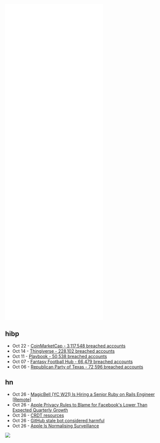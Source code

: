 ![Metrics](https://raw.githubusercontent.com/phixion/phixion/master/metrics.svg)

## hibp

<!--
for https://github.com/phixion/phixion/blob/main/.github/workflows/feeds.yml
-->
<!--START_SECTION:haveibeenpwnd-->
- Oct 22 - [CoinMarketCap - 3,117,548 breached accounts](https://haveibeenpwned.com/PwnedWebsites#CoinMarketCap)
- Oct 14 - [Thingiverse - 228,102 breached accounts](https://haveibeenpwned.com/PwnedWebsites#Thingiverse)
- Oct 11 - [Playbook - 50,538 breached accounts](https://haveibeenpwned.com/PwnedWebsites#Playbook)
- Oct 07 - [Fantasy Football Hub - 66,479 breached accounts](https://haveibeenpwned.com/PwnedWebsites#FantasyFootballHub)
- Oct 06 - [Republican Party of Texas - 72,596 breached accounts](https://haveibeenpwned.com/PwnedWebsites#RepublicanPartyOfTexas)
<!--END_SECTION:haveibeenpwnd-->

## hn

<!--
for https://github.com/phixion/phixion/blob/main/.github/workflows/feeds.yml
-->
<!--START_SECTION:hn-->
- Oct 26 - [MagicBell (YC W21) Is Hiring a Senior Ruby on Rails Engineer [Remote]](https://boards.eu.greenhouse.io/magicbell/jobs/4002168101?gh_src=0d086342teu)
- Oct 26 - [Apple Privacy Rules to Blame for Facebook's Lower Than Expected Quarterly Growth](https://www.macrumors.com/2021/10/26/apple-privacy-rules-blame-facebook-earnings/)
- Oct 26 - [CRDT resources](https://wiki.nikitavoloboev.xyz/distributed-systems/crdt)
- Oct 26 - [GitHub stale bot considered harmful](https://drewdevault.com/2021/10/26/stalebot.html)
- Oct 26 - [Apple Is Normalising Surveillance](https://www.wired.co.uk/article/apple-surveillance-technology)
<!--END_SECTION:hn-->

<!--
for https://yhype.me
-->
![](https://hit.yhype.me/github/profile?user_id=13013670)
